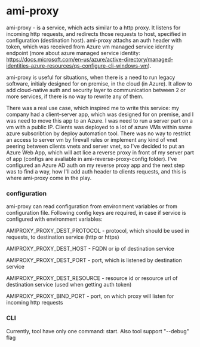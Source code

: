 # ami-proxy
ami-proxy - is a service, which acts similar to a http proxy. It listens for incoming http requests, and redirects those requests to host, specified in configuration (destination host). ami-proxy attachs an auth header with token, which was received from Azure vm managed service identity endpoint (more about azure managed service identity: https://docs.microsoft.com/en-us/azure/active-directory/managed-identities-azure-resources/qs-configure-cli-windows-vm).

ami-proxy is useful for situations, when there is a need to run legacy software, initialy designed for on premise, in the cloud (in Azure). It allow to add cloud-native auth and security layer to communication between 2 or more services, if there is no way to rewrite any of them. 

There was a real use case, which inspired me to write this service: my company had a client-server app, which was designed for on premise, and I was need to move this app to an Azure. I was need to run a server part on a vm with a public IP. Clients was deployed to a lot of azure VMs within same azure subscribtion by deploy automation tool. There was no way to restrict an access to server vm by firevall rules or implement any kind of vnet peering between clients vnets and server vnet, so I've decided to put an Azure Web App, which will act lice a reverse proxy in front of my server part of app (configs are avaliable in ami-reverse-proxy-config folder). I've configured an Azure AD auth on my reverse proxy app and the next step was to find a way, how I'll add auth header to clients requests, and this is where ami-proxy come in the play.

### configuration
ami-proxy can read configuration from environment variables or from configuration file. 
Following config keys are required, in case if service is configured with environment variables: 

AMIPROXY_PROXY_DEST_PROTOCOL - protocol, which should be used in requests, to destination service (http or https)

AMIPROXY_PROXY_DEST_HOST - FQDN or ip of destination service

AMIPROXY_PROXY_DEST_PORT - port, which is listened by destination service

AMIPROXY_PROXY_DEST_RESOURCE - resource id or resource url of destination service (used when getting auth token)

AMIPROXY_PROXY_BIND_PORT - port, on which proxy will listen for incoming http requests

### CLI 
Currently, tool have only one command: start. Also tool support "--debug" flag
